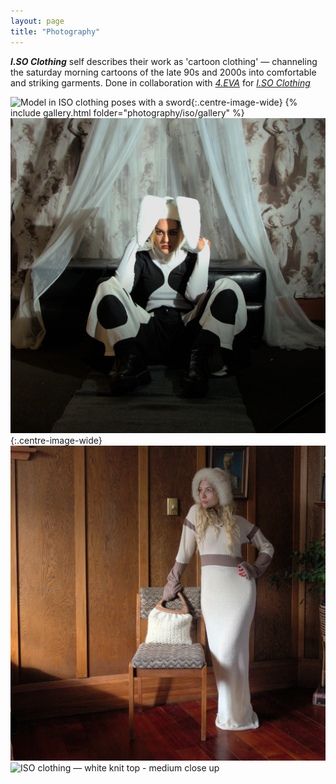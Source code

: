 ```yaml
---
layout: page
title: "Photography"
---
```


**_I.SO Clothing_** self describes their work as 'cartoon clothing' — channeling the saturday morning cartoons of the late 90s and 2000s into comfortable and striking garments. Done in collaboration with [_4.EVA_](<https://www.instagram.com/4e.v.a/>) for [_I.SO Clothing_](<https://www.instagram.com/i.so__clothing/>)

![Model in ISO clothing poses with a sword](/media/images/photography/iso/photography_shoots_iso_clothes%20(7).jpeg){:.centre-image-wide}
{% include gallery.html folder="photography/iso/gallery" %}
![ISO clothing - white and black curve pants and top](/media/images/photography/iso/photography_shoots_iso_clothes%20(3).jpeg){:.centre-image-wide}
![ISO clothing — white knit top](/media/images/photography/iso/photography_shoots_iso_clothes%20(1).jpeg)
![ISO clothing — white knit top - medium close up](/media/images/photography/iso/photography_shoots_iso_clothes%20(2).jpeg)
